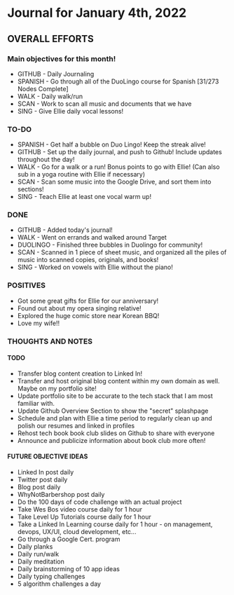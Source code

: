 # Journal for January 4th, 2022

## OVERALL EFFORTS

### Main objectives for this month!

- GITHUB - Daily Journaling
- SPANISH - Go through all of the DuoLingo course for Spanish [31/273 Nodes Complete]
- WALK - Daily walk/run
- SCAN - Work to scan all music and documents that we have
- SING - Give Ellie daily vocal lessons!

### TO-DO

- SPANISH - Get half a bubble on Duo Lingo! Keep the streak alive!
- GITHUB - Set up the daily journal, and push to Github! Include updates throughout the day!
- WALK - Go for a walk or a run! Bonus points to go with Ellie! (Can also sub in a yoga routine with Ellie if necessary)
- SCAN - Scan some music into the Google Drive, and sort them into sections!
- SING - Teach Ellie at least one vocal warm up!

### DONE

- GITHUB - Added today's journal!
- WALK - Went on errands and walked around Target
- DUOLINGO - Finished three bubbles in Duolingo for community!
- SCAN - Scanned in 1 piece of sheet music, and organized all the piles of music into scanned copies, originals, and books!
- SING - Worked on vowels with Ellie without the piano!

### POSITIVES

- Got some great gifts for Ellie for our anniversary!
- Found out about my opera singing relative!
- Explored the huge comic store near Korean BBQ!
- Love my wife!!

### THOUGHTS AND NOTES

#### TODO

- Transfer blog content creation to Linked In!
- Transfer and host original blog content within my own domain as well. Maybe on my portfolio site!
- Update portfolio site to be accurate to the tech stack that I am most familiar with.
- Update Github Overview Section to show the "secret" splashpage
- Schedule and plan with Ellie a time period to regularly clean up and polish our resumes and linked in profiles
- Rehost tech book book club slides on Github to share with everyone
- Announce and publicize information about book club more often!

#### FUTURE OBJECTIVE IDEAS

- Linked In post daily
- Twitter post daily
- Blog post daily
- WhyNotBarbershop post daily
- Do the 100 days of code challenge with an actual project
- Take Wes Bos video course daily for 1 hour
- Take Level Up Tutorials course daily for 1 hour
- Take a Linked In Learning course daily for 1 hour - on management, devops, UX/UI, cloud development, etc...
- Go through a Google Cert. program
- Daily planks
- Daily run/walk
- Daily meditation
- Daily brainstorming of 10 app ideas
- Daily typing challenges
- 5 algorithm challenges a day
